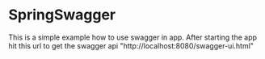 # SpringSwagger
This is a simple example how to use swagger in app.
After starting the app hit this url to get the swagger api "http://localhost:8080/swagger-ui.html"
